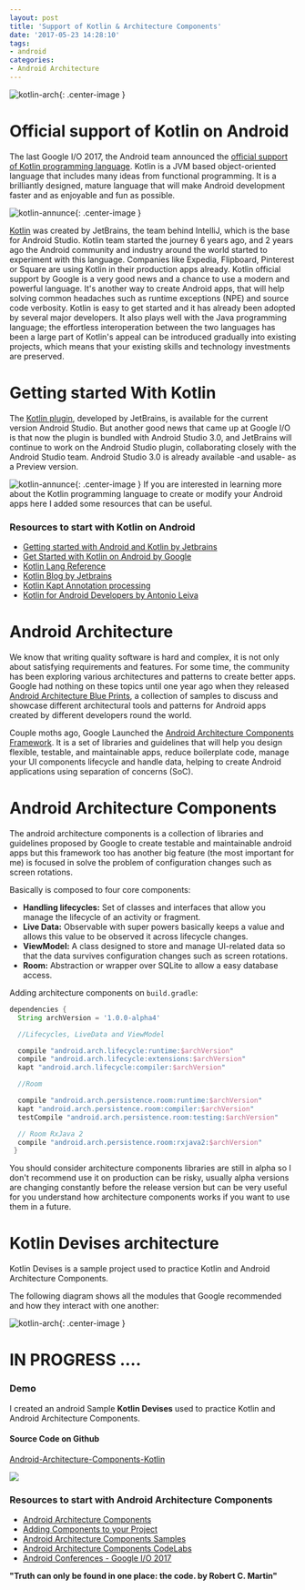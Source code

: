 ```yaml
---
layout: post
title: 'Support of Kotlin & Architecture Components'
date: '2017-05-23 14:28:10'
tags:
- android
categories:
- Android Architecture
---
```


![kotlin-arch](/content/images/2017/5/kotlin-arch.png){: .center-image }

# Official support of Kotlin on Android

The last Google I/O 2017, the Android team announced the [official support of Kotlin programming language](https://developer.android.com/kotlin/index.html). Kotlin is a JVM based object-oriented language that includes many ideas from functional programming. It is a brilliantly designed, mature language that will make Android development faster and as enjoyable and fun as possible.

![kotlin-annunce](https://raw.githubusercontent.com/erikcaffrey/erikcaffrey.github.io/775e33add7e712a474f12b5e88ec6f52fd21591f/content/images/2017/5/kotlin_annunce.jpg){: .center-image }

[Kotlin](https://kotlinlang.org/) was created by JetBrains, the team behind IntelliJ, which is the base for Android Studio. Kotlin team started the journey 6 years ago, and 2 years ago the Android community and industry around the world started to experiment with this language. Companies like Expedia, Flipboard, Pinterest or Square are using Kotlin in their production apps already. Kotlin official support by Google is a very good news and a chance to use a modern and powerful language. It's another way to create Android apps, that will help solving common headaches such as runtime exceptions (NPE) and source code verbosity. Kotlin is easy to get started and it has already been adopted by several major developers. It also plays well with the Java programming language; the effortless interoperation between the two languages has been a large part of Kotlin's appeal can be introduced gradually into existing projects, which means that your existing skills and technology investments are preserved.

# Getting started With Kotlin

The [Kotlin plugin](https://plugins.jetbrains.com/plugin/6954-kotlin), developed by JetBrains, is available for the current version Android Studio. But another good news that came up at Google I/O is that now the plugin is bundled with Android Studio 3.0, and JetBrains will continue to work on the Android Studio plugin, collaborating closely with the Android Studio team. Android Studio 3.0 is already available -and usable- as a Preview version.

![kotlin-annunce](https://raw.githubusercontent.com/erikcaffrey/erikcaffrey.github.io/master/content/images/2017/5/kotlin_support.jpg){: .center-image }
If you are interested in learning more about the Kotlin programming language to create or modify your Android apps here I added some resources that can be useful.

### Resources to start with Kotlin on Android

* [Getting started with Android and Kotlin by Jetbrains](https://kotlinlang.org/docs/tutorials/kotlin-android.html)
* [Get Started with Kotlin on Android by Google](https://developer.android.com/kotlin/get-started.html)
* [Kotlin Lang Reference](https://kotlinlang.org/docs/reference/)
* [Kotlin Blog by Jetbrains](https://blog.jetbrains.com/kotlin/)
* [Kotlin Kapt Annotation processing](https://kotlinlang.org/docs/reference/kapt.html)
* [Kotlin for Android Developers by Antonio Leiva](https://antonioleiva.com/kotlin-android-developers-book/)

# Android Architecture

We know that writing quality software is hard and complex, it is not only about satisfying requirements and features. For some time, the community has been exploring various architectures and patterns to create better apps. Google had nothing on these topics until one year ago when they released [Android Architecture Blue Prints](https://github.com/googlesamples/android-architecture), a collection of samples to discuss and showcase different architectural tools and patterns for Android apps created by different developers round the world.

Couple moths ago, Google Launched the [Android Architecture Components Framework](https://developer.android.com/topic/libraries/architecture/index.html). It is a set of libraries and guidelines that will help you design flexible, testable, and maintainable apps, reduce boilerplate code, manage your UI components lifecycle and handle data, helping to create Android applications using separation of concerns (SoC).

# Android Architecture Components

The android architecture components is a collection of libraries and guidelines proposed by Google to create testable and maintainable android apps but this framework too has another big feature (the most important for me) is focused in solve the problem of configuration changes such as screen rotations.

Basically is composed to four core components:

* **Handling lifecycles:** Set of classes and interfaces that allow you manage the lifecycle of an activity or fragment.
* **Live Data:** Observable with super powers basically keeps a value and allows this value to be observed it across lifecycle changes.
* **ViewModel:** A class designed to store and manage UI-related data so that the data survives configuration changes such as screen rotations.
* **Room:** Abstraction or wrapper over SQLite to allow a easy database access.

Adding architecture components on `build.gradle`:

```gradle
dependencies {
  String archVersion = '1.0.0-alpha4'

  //Lifecycles, LiveData and ViewModel

  compile "android.arch.lifecycle:runtime:$archVersion"
  compile "android.arch.lifecycle:extensions:$archVersion"
  kapt "android.arch.lifecycle:compiler:$archVersion"

  //Room

  compile "android.arch.persistence.room:runtime:$archVersion"
  kapt "android.arch.persistence.room:compiler:$archVersion"
  testCompile "android.arch.persistence.room:testing:$archVersion"

  // Room RxJava 2
  compile "android.arch.persistence.room:rxjava2:$archVersion"
 }
```

You should consider architecture components libraries are still in alpha so I don't recommend use it on production can be risky, usually alpha versions are changing constantly before the release version but can be very useful for you understand how architecture components works if you want to use them in a future.

# Kotlin Devises architecture

Kotlin Devises is a sample project used to practice Kotlin and Android Architecture Components.

The following diagram shows all the modules that Google recommended and how they interact with one another:

![kotlin-arch](/content/images/2017/5/currency-arch.png){: .center-image }


# IN PROGRESS ....

### Demo

I created an android Sample **Kotlin Devises** used to practice Kotlin and Android Architecture Components.

#### Source Code on Github

[Android-Architecture-Components-Kotlin](https://github.com/erikcaffrey/Android-Architecture-Components-Kotlin)

![](https://raw.githubusercontent.com/erikcaffrey/Android-Architecture-Components-Kotlin/master/art/demo.png)

### Resources to start with Android Architecture Components

* [Android Architecture Components](https://developer.android.com/topic/libraries/architecture/index.html)
* [Adding Components to your Project](https://developer.android.com/topic/libraries/architecture/adding-components.html)
* [Android Architecture Components Samples](https://github.com/googlesamples/android-architecture-components)
* [Android Architecture Components CodeLabs](https://codelabs.developers.google.com/?cat=Android)
* [Android Conferences - Google I/O 2017](https://www.youtube.com/results?search_query=google+I%2FO+android+components)

**"Truth can only be found in one place: the code. by Robert C. Martin"**
